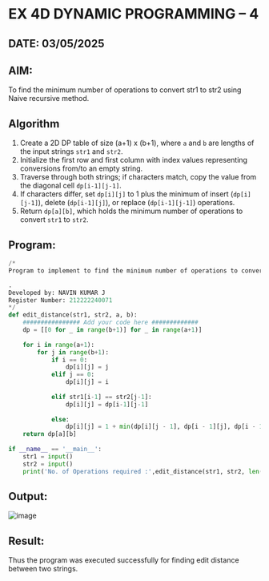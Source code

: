 # EX 4D DYNAMIC PROGRAMMING – 4
## DATE: 03/05/2025
## AIM:
To find the minimum number of operations to convert str1 to str2 using Naive recursive method.

## Algorithm

1. Create a 2D DP table of size (a+1) x (b+1), where `a` and `b` are lengths of the input strings `str1` and `str2`.
2. Initialize the first row and first column with index values representing conversions from/to an empty string.
3. Traverse through both strings; if characters match, copy the value from the diagonal cell `dp[i-1][j-1]`.
4. If characters differ, set `dp[i][j]` to 1 plus the minimum of insert (`dp[i][j-1]`), delete (`dp[i-1][j]`), or replace (`dp[i-1][j-1]`) operations.
5. Return `dp[a][b]`, which holds the minimum number of operations to convert `str1` to `str2`.

## Program:
```python
/*
Program to implement to find the minimum number of operations to convert str1 to str2 using Naive recursive method

.
Developed by: NAVIN KUMAR J
Register Number: 212222240071
*/
def edit_distance(str1, str2, a, b):
    ################ Add your code here #############
    dp = [[0 for _ in range(b+1)] for _ in range(a+1)]
    
    for i in range(a+1):
        for j in range(b+1):
            if i == 0:
                dp[i][j] = j
            elif j == 0:
                dp[i][j] = i
            
            elif str1[i-1] == str2[j-1]:
                dp[i][j] = dp[i-1][j-1]
                
            else:
                dp[i][j] = 1 + min(dp[i][j - 1], dp[i - 1][j], dp[i - 1][j - 1])
    return dp[a][b]
    
if __name__ == '__main__':
    str1 = input()
    str2 = input()
    print('No. of Operations required :',edit_distance(str1, str2, len(str1), len(str2)))
```

## Output:
![image](https://github.com/user-attachments/assets/808cd9f6-42d5-42cf-8001-9977eaa3ba08)


## Result:
Thus the program was executed successfully for finding edit distance between two strings.
